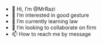 - 👋 Hi, I’m @MrRazi
- 👀 I’m interested in good gesture
- 🌱 I’m currently learning law
- 💞️ I’m looking to collaborate on firm
- 📫 How to reach me by message

<!---
MrRazi/MrRazi is a ✨ special ✨ repository because its `README.md` (this file) appears on your GitHub profile.
You can click the Preview link to take a look at your changes.
--->
